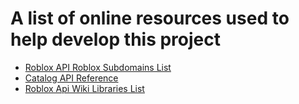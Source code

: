 # A list of online resources used to help develop this project
* [Roblox API Roblox Subdomains List](https://robloxapi.wiki/wiki/Subdomains)
* [Catalog API Reference](https://create.roblox.com/docs/studio/catalog-api)
* [Roblox Api Wiki Libraries List](https://robloxapi.wiki/wiki/List_of_Roblox_API_wrapper_libraries)